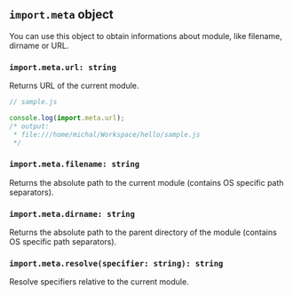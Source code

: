 ## `import.meta` object

You can use this object to obtain informations about module, like filename, dirname or URL.

### `import.meta.url: string`

Returns URL of the current module.

```js
// sample.js

console.log(import.meta.url);
/* output:
 * file:///home/michal/Workspace/hello/sample.js
 */
```

### `import.meta.filename: string`

Returns the absolute path to the current module (contains OS specific path separators).

### `import.meta.dirname: string`

Returns the absolute path to the parent directory of the module (contains OS specific path separators).

### `import.meta.resolve(specifier: string): string`

Resolve specifiers relative to the current module.
